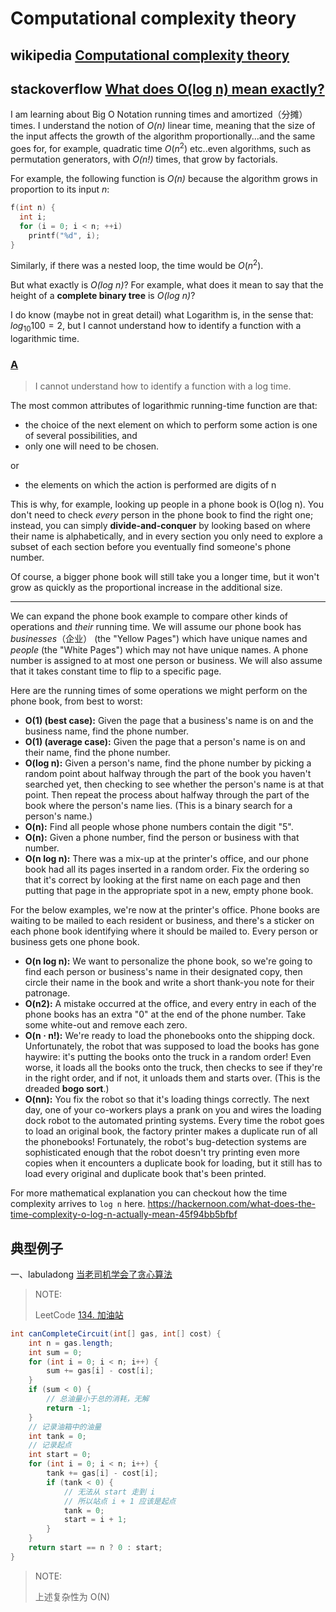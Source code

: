 # Computational complexity theory



## wikipedia [Computational complexity theory](https://en.wikipedia.org/wiki/Computational_complexity_theory)



## stackoverflow [What does O(log n) mean exactly?](https://stackoverflow.com/questions/2307283/what-does-olog-n-mean-exactly)

I am learning about Big O Notation running times and amortized（分摊） times.  I understand the notion of *O(n)* linear time, meaning that the size of the input affects the growth of the algorithm proportionally...and the same goes for, for example, quadratic time $O(n^2)$ etc..even algorithms, such as permutation generators, with *O(n!)* times, that grow by factorials.

For example, the following function is *O(n)* because the algorithm grows in proportion to its input *n*:  

```c
f(int n) {
  int i;
  for (i = 0; i < n; ++i)
    printf("%d", i);
}
```

Similarly, if there was a nested loop, the time would be $O(n^2)$.

But what exactly is *O(log n)*?  For example, what does it mean to say that the height of a **complete binary tree** is *O(log n)*?

I do know (maybe not in great detail) what Logarithm is, in the sense that:  $log_{10}{ 100} = 2$, but I cannot understand how to identify a function with a logarithmic time.



### [A](https://stackoverflow.com/questions/2307283/what-does-olog-n-mean-exactly/2307314#2307314)

> I cannot understand how to identify a function with a log time.

 

The most common attributes of logarithmic running-time function are that:  

- the choice of the next element on which to perform some action is one of several possibilities, and
- only one will need to be chosen.

or

- the elements on which the action is performed are digits of n

  

This is why, for example, looking up people in a phone book is O(log n). You don't need to check *every* person in the phone book to find the right one; instead, you can simply **divide-and-conquer** by looking based on where their name is alphabetically, and in every section you only need to explore a subset of each section before you eventually find someone's phone number.

  

Of course, a bigger phone book will still take you a longer time, but it won't grow as quickly as the proportional increase in the additional size.

  

------

We can expand the phone book example to compare other kinds of operations and *their* running time. We will assume our phone book has *businesses*（企业） (the "Yellow Pages") which have unique names and *people* (the "White Pages") which may not have unique names. A phone number is assigned to at most one person or business. We will also assume that it takes constant time to flip to a specific page.

  

Here are the running times of some operations we might perform on the phone book, from best to worst:

  

- **O(1) (best case):** Given the page that a business's name is on and the business name, find the phone number.
- **O(1) (average case):** Given the page that a person's name is on and their name, find the phone number.
- **O(log n):** Given a person's name, find the phone number by picking a random point about halfway through the part of the book you haven't searched yet, then checking to see whether the person's name is at that point. Then repeat the process about halfway through the part of the book where the person's name lies. (This is a binary search for a person's name.)
- **O(n):** Find all people whose phone numbers contain the digit "5".
- **O(n):** Given a phone number, find the person or business with that number.
- **O(n log n):** There was a mix-up at the printer's office, and our phone book had all its pages inserted in a random order. Fix the ordering so that it's correct by looking at the first name on each page and then putting that page in the appropriate spot in a new, empty phone book.

  

For the below examples, we're now at the printer's office. Phone books are waiting to be mailed to each resident or business, and there's a sticker on each phone book identifying where it should be mailed to. Every person or business gets one phone book.

  

- **O(n log n):** We want to personalize the phone book, so we're going to find each person or business's name in their designated copy, then circle their name in the book and write a short thank-you note for their patronage.
- **O(n2):** A mistake occurred at the office, and every entry in each of the phone books has an extra "0" at the end of the phone number. Take some white-out and remove each zero.
- **O(n · n!):** We're ready to load the phonebooks onto the shipping dock. Unfortunately, the robot that was supposed to load the books has gone haywire: it's putting the books onto the truck in a random order! Even worse, it loads all the books onto the truck, then checks to see if they're in the right order, and if not, it unloads them and starts over. (This is the dreaded **bogo sort**.)
- **O(nn):** You fix the robot so that it's loading things correctly. The next day, one of your co-workers plays a prank on you and wires the loading dock robot to the automated printing systems. Every time the robot goes to load an original book, the factory printer makes a duplicate run of all the phonebooks! Fortunately, the robot's bug-detection systems are sophisticated enough that the robot doesn't try printing even more copies when it encounters a duplicate book for loading, but it still has to load every original and duplicate book that's been printed.

  

For more mathematical explanation you can checkout how the time complexity arrives to `log n` here. https://hackernoon.com/what-does-the-time-complexity-o-log-n-actually-mean-45f94bb5bfbf



## 典型例子

一、labuladong [当老司机学会了贪心算法](https://mp.weixin.qq.com/s/k-z_oewAqMYc3vpmOm4gEQ) 

> NOTE: 
>
> LeetCode [134. 加油站](https://leetcode.cn/problems/gas-station/)

```Java
int canCompleteCircuit(int[] gas, int[] cost) {
    int n = gas.length;
    int sum = 0;
    for (int i = 0; i < n; i++) {
        sum += gas[i] - cost[i];
    }
    if (sum < 0) {
        // 总油量小于总的消耗，无解
        return -1;
    }
    // 记录油箱中的油量
    int tank = 0;
    // 记录起点
    int start = 0;
    for (int i = 0; i < n; i++) {
        tank += gas[i] - cost[i];
        if (tank < 0) {
            // 无法从 start 走到 i
            // 所以站点 i + 1 应该是起点
            tank = 0;
            start = i + 1;
        }
    }
    return start == n ? 0 : start;
}
```

> NOTE: 
>
> 上述复杂性为 O(N)

